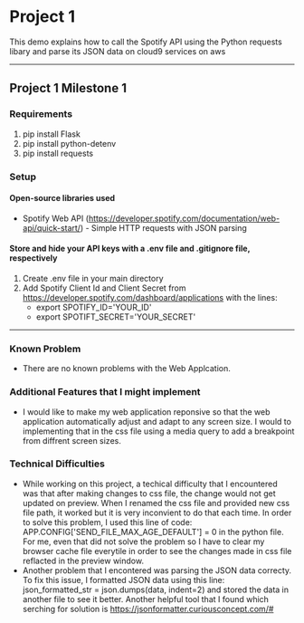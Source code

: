 # Project 1
This demo explains how to call the Spotify API using the Python requests libary and parse its JSON data on cloud9 services on aws

---

## Project 1 Milestone 1

### Requirements
1. pip install Flask
2. pip install python-detenv
3. pip install requests

### Setup

#### Open-source libraries used
- Spotify Web API (https://developer.spotify.com/documentation/web-api/quick-start/) - Simple HTTP requests with JSON parsing

#### Store and hide your API keys with a .env file and .gitignore file, respectively
1. Create .env file in your main directory
2. Add Spotify Client Id and Client Secret from https://developer.spotify.com/dashboard/applications with the lines:
    * export SPOTIFY_ID='YOUR_ID'
    * export SPOTIFT_SECRET='YOUR_SECRET'
  
---
### Known Problem
- There are no known problems with the Web Applcation.

### Additional Features that I might implement
- I would like to make my web application reponsive so that the web application automatically adjust and adapt to any screen size. I would to implementing that in the css file using a media query to add a breakpoint from diffrent screen sizes.
  
### Technical Difficulties
- While working on this project, a techical difficulty that I encountered was that after making changes to css file, the change would not get updated on preview. When I renamed the css file and provided new css file path, it worked but it is very inconvient to do that each time. In order to solve this problem, I used this line of code: APP.CONFIG['SEND_FILE_MAX_AGE_DEFAULT'] = 0 in the python file. For me, even that did not solve the problem so I have to clear my browser cache file everytile in order to see the changes made in css file reflacted in the preview window.
- Another problem that I encontered was parsing the JSON data correcty. To fix this issue, I formatted JSON data using this line:     json_formatted_str = json.dumps(data, indent=2) and stored the data in another file to see it better. Another helpful tool that I found which serching for solution is https://jsonformatter.curiousconcept.com/#


